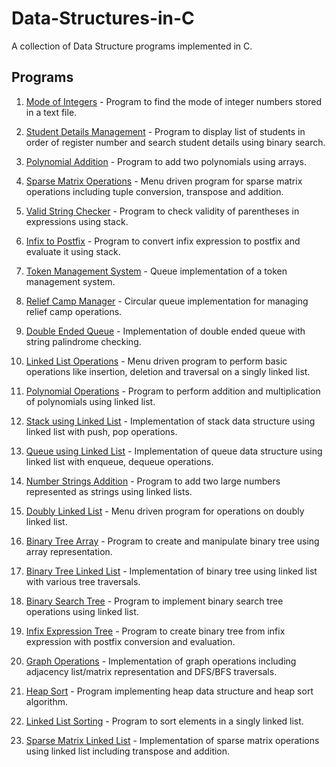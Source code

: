 # Data-Structures-in-C

A collection of Data Structure programs implemented in C.

## Programs

1. [Mode of Integers](P1_ModeofIntegers_File.c) - Program to find the mode of integer numbers stored in a text file.

2. [Student Details Management](P2_StudentDetails_File.c) - Program to display list of students in order of register number and search student details using binary search.

3. [Polynomial Addition](P3_PolynomialSum_Array.c) - Program to add two polynomials using arrays.

4. [Sparse Matrix Operations](P4_SparseMatrix_Array.c) - Menu driven program for sparse matrix operations including tuple conversion, transpose and addition.

5. [Valid String Checker](P6_ValidString_Stack.c) - Program to check validity of parentheses in expressions using stack.

6. [Infix to Postfix](P6_InfixtoPostfix_Stack.c) - Program to convert infix expression to postfix and evaluate it using stack.

7. [Token Management System](P7_TokenManagementSystem_Queue.c) - Queue implementation of a token management system.

8. [Relief Camp Manager](P8_ReliefCamp_CircularQueue.c) - Circular queue implementation for managing relief camp operations.

9. [Double Ended Queue](P9_DoubleEndedQueue_Operations.c) - Implementation of double ended queue with string palindrome checking.

10. [Linked List Operations](P10_LinkedList_Operations.c) - Menu driven program to perform basic operations like insertion, deletion and traversal on a singly linked list.

11. [Polynomial Operations](P11_Polynomials_LinkedList.c) - Program to perform addition and multiplication of polynomials using linked list.

12. [Stack using Linked List](P12_Stack_LinkedList.c) - Implementation of stack data structure using linked list with push, pop operations.

13. [Queue using Linked List](P13_Queue_LinkedList.c) - Implementation of queue data structure using linked list with enqueue, dequeue operations.

14. [Number Strings Addition](P14_NumberStrings_Addition_LinkedList.c) - Program to add two large numbers represented as strings using linked lists.

15. [Doubly Linked List](P15_DoublyLinkedList_Operations.c) - Menu driven program for operations on doubly linked list.

16. [Binary Tree Array](P16_BinaryTree_Array.c) - Program to create and manipulate binary tree using array representation.

17. [Binary Tree Linked List](P17_BinaryTree_LinkedList.c) - Implementation of binary tree using linked list with various tree traversals.

18. [Binary Search Tree](P18_BinarySearchTree_Operations.c) - Program to implement binary search tree operations using linked list.

19. [Infix Expression Tree](P19_InfixtoPostfix_LinkedList.c) - Program to create binary tree from infix expression with postfix conversion and evaluation.

20. [Graph Operations](P20_Graph_Operations.c) - Implementation of graph operations including adjacency list/matrix representation and DFS/BFS traversals.

21. [Heap Sort](P21_Heap_HeapSort.c) - Program implementing heap data structure and heap sort algorithm.

22. [Linked List Sorting](P22_Sorting_LinkedList.c) - Program to sort elements in a singly linked list.

23. [Sparse Matrix Linked List](P23_SparseMatrix_LinkedList.c) - Implementation of sparse matrix operations using linked list including transpose and addition.